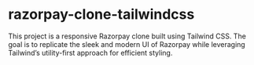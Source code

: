 # razorpay-clone-tailwindcss
This project is a responsive Razorpay clone built using Tailwind CSS. The goal is to replicate the sleek and modern UI of Razorpay while leveraging Tailwind’s utility-first approach for efficient styling.


